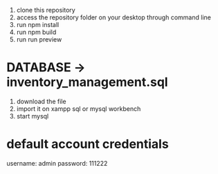 1. clone this repository
2. access the repository folder on your desktop through command line
3. run npm install
4. run npm build
5. run run preview

# DATABASE -> inventory_management.sql
1. download the file
2. import it on xampp sql or mysql workbench
3. start mysql

# default account credentials
username: admin
password: 111222

